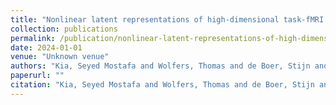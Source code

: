 ```yaml
---
title: "Nonlinear latent representations of high-dimensional task-fMRI data: Unveiling cognitive and behavioral insights in heterogeneous spatial maps"
collection: publications
permalink: /publication/nonlinear-latent-representations-of-high-dimensional-task-fmri-data-unveiling-cognitive-and-behavioral-insights-in-heterogeneous-spatial-maps
date: 2024-01-01
venue: "Unknown venue"
authors: "Kia, Seyed Mostafa and Wolfers, Thomas and de Boer, Stijn and Dinga, Richard and Arenas, Alberto Llera and Bzdok, Danilo and Beckmann, Christian F and Marquand, Andre"
paperurl: ""
citation: "Kia, Seyed Mostafa and Wolfers, Thomas and de Boer, Stijn and Dinga, Richard and Arenas, Alberto Llera and Bzdok, Danilo and Beckmann, Christian F and Marquand, Andre (2024). Nonlinear latent representations of high-dimensional task-fMRI data: Unveiling cognitive and behavioral insights in heterogeneous spatial maps. Unknown venue."
---
```

